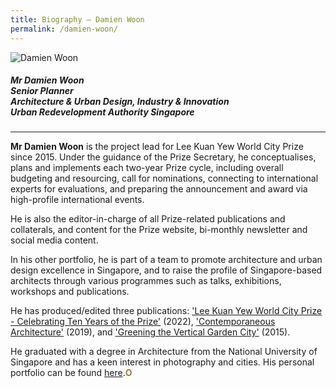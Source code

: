```yaml
---
title: Biography — Damien Woon
permalink: /damien-woon/
---
```


<div style="width:150px"><img src="/images/secreatariat/damien-woon.png" alt="Damien Woon" /></div>

##### **Mr Damien Woon** <br> Senior Planner <br> Architecture & Urban Design, Industry & Innovation <br> Urban Redevelopment Authority Singapore

---

**Mr Damien Woon** is the project lead for Lee Kuan Yew World City Prize since 2015. Under the guidance of the Prize Secretary, he conceptualises, plans and implements each two-year Prize cycle, including overall budgeting and resourcing, call for nominations, connecting to international experts for evaluations, and preparing the announcement and award via high-profile international events. 

He is also the editor-in-charge of all Prize-related publications and collaterals, and content for the Prize website, bi-monthly newsletter and social media content.

In his other portfolio, he is part of a team to promote architecture and urban design excellence in Singapore, and to raise the profile of Singapore-based architects through various programmes such as talks, exhibitions, workshops and publications. 

He has produced/edited three publications: ['Lee Kuan Yew World City Prize - Celebrating Ten Years of the Prize'](/resources/news/new-ebook/) (2022), ['Contemporaneous Architecture'](https://www.ura.gov.sg/Corporate/Resources/Publications/Books/Book-Details/ContemporaneousArchitecture-regular) (2019), and ['Greening the Vertical Garden City'](https://www.ura.gov.sg/Corporate/Resources/Publications/Books/Book-Details/2015-11_greening_the_vertical_garden_city) (2015). 

He graduated with a degree in Architecture from the National University of Singapore and has a keen interest in photography and cities. His personal portfolio can be found [here](https://woonder.space/).**<font color="#967942">O</font>**
